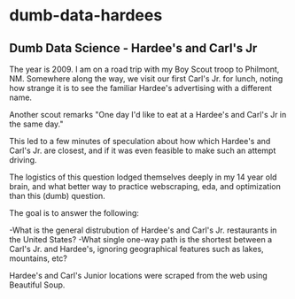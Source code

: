 # dumb-data-hardees
 
## Dumb Data Science - Hardee's and Carl's Jr
The year is 2009. I am on a road trip with my Boy Scout troop to Philmont, NM. Somewhere along the way, we visit our first Carl's Jr. for lunch, noting how strange it is to see the familiar Hardee's advertising with a different name. 

Another scout remarks "One day I'd like to eat at a Hardee's and Carl's Jr in the same day."

This led to a few minutes of speculation about how which Hardee's and Carl's Jr. are closest, and if it was even feasible to make such an attempt driving. 

The logistics of this question lodged themselves deeply in my 14 year old brain, and what better way to practice webscraping, eda, and optimization than this (dumb) question. 

The goal is to answer the following: 

-What is the general distrubution of Hardee's and Carl's Jr. restaurants in the United States?
-What single one-way path is the shortest between a Carl's Jr. and Hardee's, ignoring geographical features such as lakes, mountains, etc? 

Hardee's and Carl's Junior locations were scraped from the web using Beautiful Soup.

